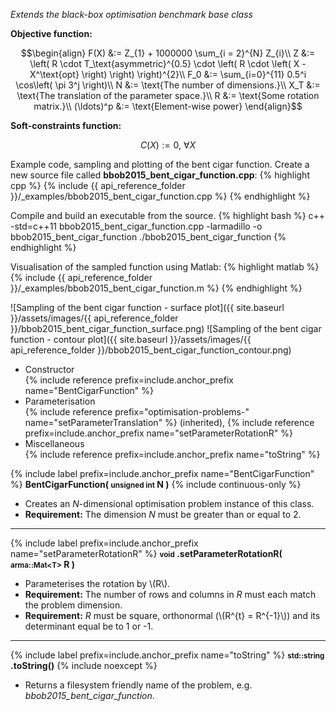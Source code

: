 *Extends the black-box optimisation benchmark base class*

**Objective function:**

$$\begin{align}
F(X) &:= Z_{1} + 1000000 \sum_{i = 2}^{N} Z_{i}\\
Z &:= \left( R \cdot T_\text{asymmetric}^{0.5} \cdot \left( R \cdot \left( X - X^\text{opt} \right) \right) \right)^{2}\\
F_0 &:= \sum_{i=0}^{11} 0.5^i \cos\left( \pi 3^j \right)\\
N &:= \text{The number of dimensions.}\\
X_T &:= \text{The translation of the parameter space.}\\
R &:= \text{Some rotation matrix.}\\
(\ldots)^p &:= \text{Element-wise power}
\end{align}$$

**Soft-constraints function:**

$$C(X) := 0, \ \forall X$$

Example code, sampling and plotting of the bent cigar function.
Create a new source file called **bbob2015_bent_cigar_function.cpp**:
{% highlight cpp %}
{% include {{ api_reference_folder }}/_examples/bbob2015_bent_cigar_function.cpp %}
{% endhighlight %}

Compile and build an executable from the source.
{% highlight bash %}
c++ -std=c++11 bbob2015_bent_cigar_function.cpp -larmadillo -o bbob2015_bent_cigar_function
./bbob2015_bent_cigar_function
{% endhighlight %}

Visualisation of the sampled function using Matlab:
{% highlight matlab %}
{% include {{ api_reference_folder }}/_examples/bbob2015_bent_cigar_function.m %}
{% endhighlight %}

![Sampling of the bent cigar function - surface plot]({{ site.baseurl }}/assets/images/{{ api_reference_folder }}/bbob2015_bent_cigar_function_surface.png)
![Sampling of the bent cigar function - contour plot]({{ site.baseurl }}/assets/images/{{ api_reference_folder }}/bbob2015_bent_cigar_function_contour.png)

- Constructor<br>
  {% include reference prefix=include.anchor_prefix name="BentCigarFunction" %}
- Parameterisation<br>
  {% include reference prefix="optimisation-problems-" name="setParameterTranslation" %} (inherited), {% include reference prefix=include.anchor_prefix name="setParameterRotationR" %}
- Miscellaneous<br>
  {% include reference prefix=include.anchor_prefix name="toString" %}

{% include label prefix=include.anchor_prefix name="BentCigarFunction" %}
**BentCigarFunction( <small>unsigned int</small> N )** {% include continuous-only %}

- Creates an *N*-dimensional optimisation problem instance of this class.
- **Requirement:** The dimension *N* must be greater than or equal to 2.

---
{% include label prefix=include.anchor_prefix name="setParameterRotationR" %}
**<small>void</small> .setParameterRotationR( <small>arma::Mat&lt;T&gt;</small> R )**

- Parameterises the rotation by \\(R\\).
- **Requirement:** The number of rows and columns in *R* must each match the problem dimension.
- **Requirement:** *R* must be square, orthonormal (\\(R^{t} = R^{-1}\\)) and its determinant equal be to 1 or -1.

---
{% include label prefix=include.anchor_prefix name="toString" %}
**<small>std::string</small> .toString()** {% include noexcept %}

- Returns a filesystem friendly name of the problem, e.g. *bbob2015_bent_cigar_function*.